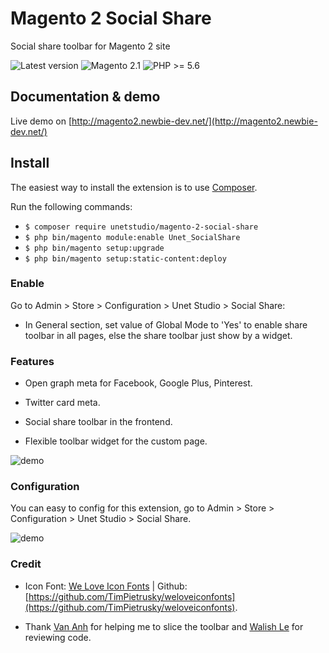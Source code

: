 # Magento 2 Social Share

Social share toolbar for Magento 2 site

![Latest version](https://img.shields.io/badge/latest-1.0.0-green.svg)
![Magento 2.1](https://img.shields.io/badge/Magento-%3E=2.1-blue.svg)
![PHP >= 5.6](https://img.shields.io/badge/PHP-%3E=5.6-green.svg)

Documentation & demo
--------------

Live demo on [http://magento2.newbie-dev.net/](http://magento2.newbie-dev.net/)

Install
------------

The easiest way to install the extension is to use [Composer](https://getcomposer.org/).

Run the following commands:

- ```$ composer require unetstudio/magento-2-social-share```
- ```$ php bin/magento module:enable Unet_SocialShare```
- ```$ php bin/magento setup:upgrade```
- ```$ php bin/magento setup:static-content:deploy```

### Enable

Go to Admin > Store > Configuration > Unet Studio > Social Share:

- In General section, set value of Global Mode to 'Yes' to enable share toolbar in all pages, else the share toolbar just show by a widget.

### Features

- Open graph meta for Facebook, Google Plus, Pinterest.

- Twitter card meta.

- Social share toolbar in the frontend.

- Flexible toolbar widget for the custom page.

![demo](images/toolbar.png)

### Configuration

You can easy to config for this extension, go to Admin > Store > Configuration > Unet Studio > Social Share.

![demo](images/configuration.png)

### Credit

- Icon Font: [We Love Icon Fonts](http://weloveiconfonts.com/) | Github: [https://github.com/TimPietrusky/weloveiconfonts](https://github.com/TimPietrusky/weloveiconfonts).

- Thank [Van Anh](https://github.com/anhhv123) for helping me to slice the toolbar and [Walish Le](https://github.com/walish) for reviewing code.
